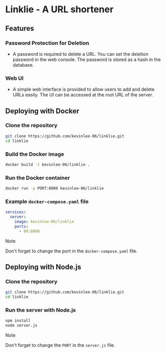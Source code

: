# Linklie - A URL shortener

## Features

### Password Protection for Deletion

- A password is required to delete a URL. You can set the deletion password in the web console. The password is stored as a hash in the database.

### Web UI

- A simple web interface is provided to allow users to add and delete URLs easily. The UI can be accessed at the root URL of the server.

## Deploying with Docker

### Clone the repository

```sh
git clone https://github.com/kevinlee-06/linklie.git
cd linklie
```

### Build the Docker image

```sh
docker build -t kevinlee-06/linklie .
```

### Run the Docker container

```sh
docker run -p PORT:8080 kevinlee-06/linklie
```

### Example `docker-compose.yaml` file

```yaml
services:
  server:
    image: kevinlee-06/linklie
    ports:
      - 80:8080
```

> [!NOTE]  
> Don't forget to change the port in the `docker-compose.yaml` file.

## Deploying with Node.js

### Clone the repository

```sh
git clone https://github.com/kevinlee-06/linklie.git
cd linklie
```

### Run the server with Node.js

```sh
npm install
node server.js
```

> [!NOTE]  
> Don't forget to change the `PORT` in the `server.js` file.

